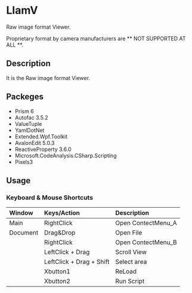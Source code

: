 # LlamV

Raw image format Viewer.

Proprietary format by camera manufacturers are ** NOT SUPPORTED AT ALL **.

## Description

It is the Raw image format Viewer.  

## Packeges

- Prism 6  
- Autofac 3.5.2  
- ValueTuple  
- YamlDotNet  
- Extended.Wpf.Toolkit 
- AvalonEdit 5.0.3  
- ReactiveProperty 3.6.0  
- Microsoft.CodeAnalysis.CSharp.Scripting  
- Pixels3

## Usage

### Keyboard & Mouse Shortcuts

| Window   | Keys/Action | Description |
|:---------|:------------|:------------|
| Main     | RightClick               | Open ContectMenu_A |
| Document | Drag&Drop                | Open File   |
|          | RightClick               | Open ContectMenu_B |
|          | LeftClick + Drag         | Scroll View |
|          | LeftClick + Drag + Shift | Select area |
|          | Xbutton1                 | ReLoad |
|          | Xbutton2                 | Run Script |


### 

